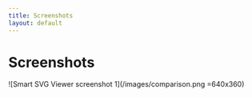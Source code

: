 ```yaml
---
title: Screenshots
layout: default
---
```


# Screenshots

![Smart SVG Viewer screenshot 1](/images/comparison.png =640x360)
